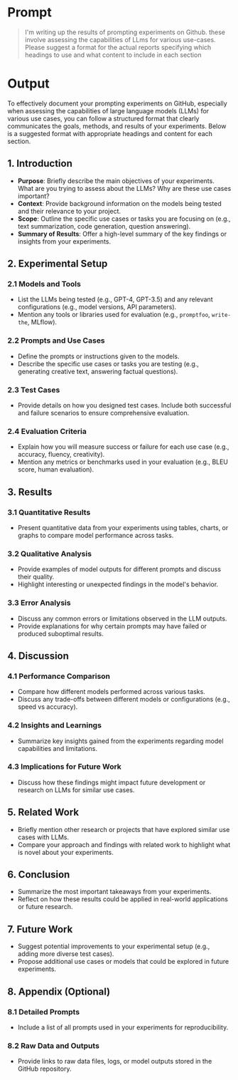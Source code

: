 # Prompt

> I'm writing up the results of prompting experiments on Github. these involve assessing the capabilities of LLms for various use-cases. Please suggest a format for the actual reports specifying which headings to use and what content to include in each section

# Output

To effectively document your prompting experiments on GitHub, especially when assessing the capabilities of large language models (LLMs) for various use cases, you can follow a structured format that clearly communicates the goals, methods, and results of your experiments. Below is a suggested format with appropriate headings and content for each section.

## 1. Introduction

- **Purpose**: Briefly describe the main objectives of your experiments. What are you trying to assess about the LLMs? Why are these use cases important?
- **Context**: Provide background information on the models being tested and their relevance to your project.
- **Scope**: Outline the specific use cases or tasks you are focusing on (e.g., text summarization, code generation, question answering).
- **Summary of Results**: Offer a high-level summary of the key findings or insights from your experiments.

## 2. Experimental Setup

### 2.1 Models and Tools

- List the LLMs being tested (e.g., GPT-4, GPT-3.5) and any relevant configurations (e.g., model versions, API parameters).
- Mention any tools or libraries used for evaluation (e.g., `promptfoo`, `write-the`, MLflow).

### 2.2 Prompts and Use Cases

- Define the prompts or instructions given to the models.
- Describe the specific use cases or tasks you are testing (e.g., generating creative text, answering factual questions).

### 2.3 Test Cases

- Provide details on how you designed test cases. Include both successful and failure scenarios to ensure comprehensive evaluation.

### 2.4 Evaluation Criteria

- Explain how you will measure success or failure for each use case (e.g., accuracy, fluency, creativity).
- Mention any metrics or benchmarks used in your evaluation (e.g., BLEU score, human evaluation).

## 3. Results

### 3.1 Quantitative Results

- Present quantitative data from your experiments using tables, charts, or graphs to compare model performance across tasks.

### 3.2 Qualitative Analysis

- Provide examples of model outputs for different prompts and discuss their quality.
- Highlight interesting or unexpected findings in the model's behavior.

### 3.3 Error Analysis

- Discuss any common errors or limitations observed in the LLM outputs.
- Provide explanations for why certain prompts may have failed or produced suboptimal results.

## 4. Discussion

### 4.1 Performance Comparison

- Compare how different models performed across various tasks.
- Discuss any trade-offs between different models or configurations (e.g., speed vs accuracy).

### 4.2 Insights and Learnings

- Summarize key insights gained from the experiments regarding model capabilities and limitations.

### 4.3 Implications for Future Work

- Discuss how these findings might impact future development or research on LLMs for similar use cases.

## 5. Related Work

- Briefly mention other research or projects that have explored similar use cases with LLMs.
- Compare your approach and findings with related work to highlight what is novel about your experiments.

## 6. Conclusion

- Summarize the most important takeaways from your experiments.
- Reflect on how these results could be applied in real-world applications or future research.

## 7. Future Work

- Suggest potential improvements to your experimental setup (e.g., adding more diverse test cases).
- Propose additional use cases or models that could be explored in future experiments.

## 8. Appendix (Optional)

### 8.1 Detailed Prompts

- Include a list of all prompts used in your experiments for reproducibility.

### 8.2 Raw Data and Outputs

- Provide links to raw data files, logs, or model outputs stored in the GitHub repository.






